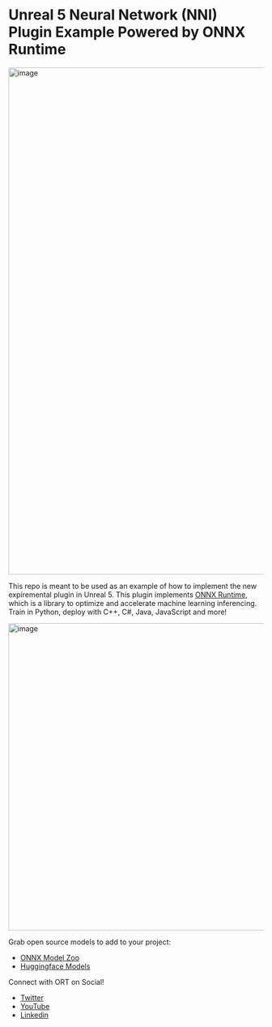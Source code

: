 # Unreal 5 Neural Network (NNI) Plugin Example Powered by ONNX Runtime

<img width="1000" alt="image" src="https://user-images.githubusercontent.com/46505951/159554721-a8db2b64-ee6e-416f-8008-aa08c077b177.png">


This repo is meant to be used as an example of how to implement the new expiremental plugin in Unreal 5. This plugin implements [ONNX Runtime](https://onnxruntime.ai/docs/), which is a library to optimize and accelerate machine learning inferencing. Train in Python, deploy with C++, C#,  Java, JavaScript and more!

<img width="606" alt="image" src="https://user-images.githubusercontent.com/46505951/159556124-9e714170-c4c1-40e2-ac85-20e214912eb0.png">


Grab open source models to add to your project:
- [ONNX Model Zoo](https://github.com/onnx/models)
- [Huggingface Models](https://huggingface.co/models)

Connect with ORT on Social!

- [Twitter](https://twitter.com/onnxruntime)
- [YouTube](https://www.youtube.com/onnxruntime)
- [Linkedin](https://www.linkedin.com/company/77691267/admin/)

